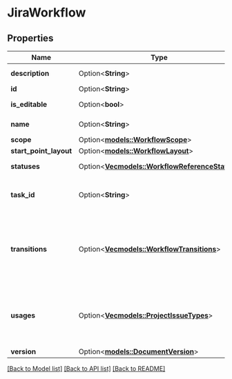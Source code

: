 # JiraWorkflow

## Properties

Name | Type | Description | Notes
------------ | ------------- | ------------- | -------------
**description** | Option<**String**> | The description of the workflow. | [optional]
**id** | Option<**String**> | The ID of the workflow. | [optional]
**is_editable** | Option<**bool**> | Indicates if the workflow can be edited. | [optional]
**name** | Option<**String**> | The name of the workflow. | [optional]
**scope** | Option<[**models::WorkflowScope**](WorkflowScope.md)> |  | [optional]
**start_point_layout** | Option<[**models::WorkflowLayout**](WorkflowLayout.md)> |  | [optional]
**statuses** | Option<[**Vec<models::WorkflowReferenceStatus>**](WorkflowReferenceStatus.md)> | The statuses referenced in this workflow. | [optional]
**task_id** | Option<**String**> | If there is a current [asynchronous task](#async-operations) operation for this workflow. | [optional]
**transitions** | Option<[**Vec<models::WorkflowTransitions>**](WorkflowTransitions.md)> | The transitions of the workflow. Note that a transition can have either the deprecated `to`/`from` fields or the `toStatusReference`/`links` fields, but never both nor a combination. | [optional]
**usages** | Option<[**Vec<models::ProjectIssueTypes>**](ProjectIssueTypes.md)> | Use the optional `workflows.usages` expand to get additional information about the projects and issue types associated with the requested workflows. | [optional]
**version** | Option<[**models::DocumentVersion**](DocumentVersion.md)> |  | [optional]

[[Back to Model list]](../README.md#documentation-for-models) [[Back to API list]](../README.md#documentation-for-api-endpoints) [[Back to README]](../README.md)


